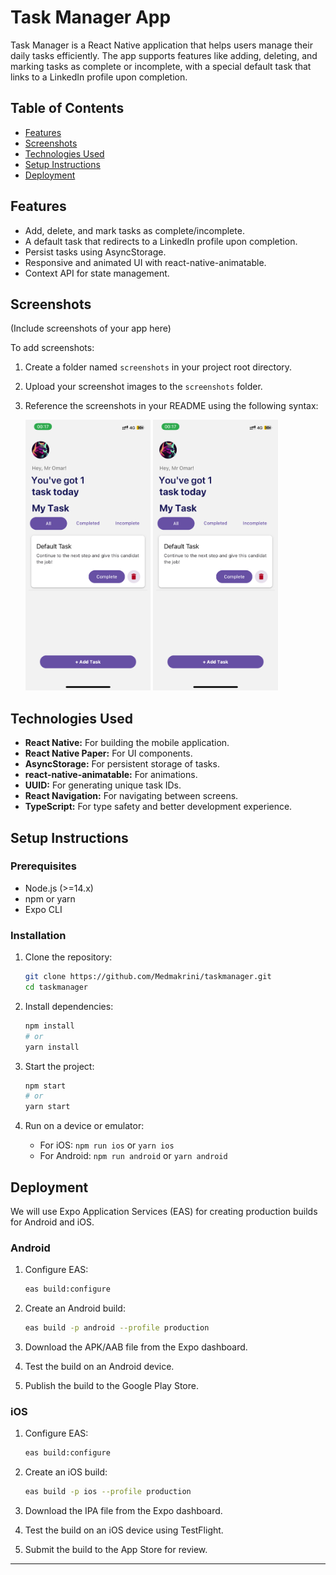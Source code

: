 # Task Manager App

Task Manager is a React Native application that helps users manage their daily tasks efficiently. The app supports features like adding, deleting, and marking tasks as complete or incomplete, with a special default task that links to a LinkedIn profile upon completion.

## Table of Contents

- [Features](#features)
- [Screenshots](#screenshots)
- [Technologies Used](#technologies-used)
- [Setup Instructions](#setup-instructions)
- [Deployment](#deployment)

## Features

- Add, delete, and mark tasks as complete/incomplete.
- A default task that redirects to a LinkedIn profile upon completion.
- Persist tasks using AsyncStorage.
- Responsive and animated UI with react-native-animatable.
- Context API for state management.

## Screenshots

(Include screenshots of your app here)

To add screenshots:

1. Create a folder named `screenshots` in your project root directory.
2. Upload your screenshot images to the `screenshots` folder.
3. Reference the screenshots in your README using the following syntax:

     <p>
      <img src="https://github.com/Medmakrini/taskmanager/blob/main/assets/Demo/IMG_3179.PNG" width="200" />
      <img src="https://github.com/Medmakrini/taskmanager/blob/main/assets/Demo/IMG_3179.PNG" width="200" />
    </p>


## Technologies Used

- **React Native:** For building the mobile application.
- **React Native Paper:** For UI components.
- **AsyncStorage:** For persistent storage of tasks.
- **react-native-animatable:** For animations.
- **UUID:** For generating unique task IDs.
- **React Navigation:** For navigating between screens.
- **TypeScript:** For type safety and better development experience.

## Setup Instructions

### Prerequisites

- Node.js (>=14.x)
- npm or yarn
- Expo CLI

### Installation

1. Clone the repository:
    ```bash
    git clone https://github.com/Medmakrini/taskmanager.git
    cd taskmanager
    ```

2. Install dependencies:
    ```bash
    npm install
    # or
    yarn install
    ```

3. Start the project:
    ```bash
    npm start
    # or
    yarn start
    ```

4. Run on a device or emulator:
    - For iOS: `npm run ios` or `yarn ios`
    - For Android: `npm run android` or `yarn android`

## Deployment

We will use Expo Application Services (EAS) for creating production builds for Android and iOS.

### Android

1. Configure EAS:
    ```bash
    eas build:configure
    ```

2. Create an Android build:
    ```bash
    eas build -p android --profile production
    ```

3. Download the APK/AAB file from the Expo dashboard.

4. Test the build on an Android device.

5. Publish the build to the Google Play Store.

### iOS

1. Configure EAS:
    ```bash
    eas build:configure
    ```

2. Create an iOS build:
    ```bash
    eas build -p ios --profile production
    ```

3. Download the IPA file from the Expo dashboard.

4. Test the build on an iOS device using TestFlight.

5. Submit the build to the App Store for review.

---
